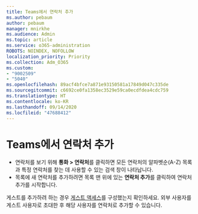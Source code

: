 ```yaml
---
title: Teams에서 연락처 추가
ms.author: pebaum
author: pebaum
manager: mnirkhe
ms.audience: Admin
ms.topic: article
ms.service: o365-administration
ROBOTS: NOINDEX, NOFOLLOW
localization_priority: Priority
ms.collection: Adm_O365
ms.custom:
- "9002509"
- "5040"
ms.openlocfilehash: 89acf4bfce7a871e93150581a17849d047c335de
ms.sourcegitcommit: c6692ce0fa1358ec3529e59ca0ecdfdea4cdc759
ms.translationtype: HT
ms.contentlocale: ko-KR
ms.lasthandoff: 09/14/2020
ms.locfileid: "47688412"
---
```

# <a name="add-contacts-in-teams"></a>Teams에서 연락처 추가

- 연락처를 보기 위해 **통화 > 연락처**를 클릭하면 모든 연락처의 알파벳순(A-Z) 목록과 특정 연락처를 찾는 데 사용할 수 있는 검색 창이 나타납니다. 
- 목록에 새 연락처를 추가하려면 목록 맨 위에 있는 **연락처 추가**를 클릭하여 연락처 추가를 시작합니다.

게스트를 추가하려 하는 경우 [게스트 액세스](https://docs.microsoft.com/microsoftteams/set-up-guests)를 구성했는지 확인하세요. 외부 사용자를 게스트 사용자로 초대한 후 해당 사용자를 연락처로 추가할 수 있습니다.
